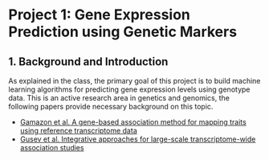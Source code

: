 # Project 1: Gene Expression Prediction using Genetic Markers

## 1. Background and Introduction

As explained in the class, the primary goal of this project is to build machine learning algorithms for predicting gene expression levels using genotype data. This is an active research area in genetics and genomics, the following papers provide necessary background on this topic.

+ [Gamazon et al. A gene-based association method for mapping traits using reference transcriptome data](https://www.nature.com/articles/ng.3367)
+ [Gusev et al. Integrative approaches for large-scale transcriptome-wide association studies](https://www.nature.com/articles/ng.3506)



